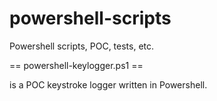powershell-scripts
==================

Powershell scripts, POC, tests, etc.

== powershell-keylogger.ps1 ==

is a POC keystroke logger written in Powershell.

